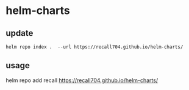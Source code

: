 # helm-charts


## update

```
helm repo index .  --url https://recall704.github.io/helm-charts/
```

## usage

helm repo add recall https://recall704.github.io/helm-charts/
